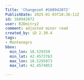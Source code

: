 ```yaml
---
Title: 'Changeset #160942072'
PublishDate: 2025-01-03T10:36:11Z
id: 160942072
user: R2Dmitry2
comment: adjusted minor road
created_by: iD 2.30.4
tags:
- Montenegro
bbox:
  min_lon: 18.529359
  min_lat: 42.4572763
  max_lon: 18.5295873
  max_lat: 42.4574853

---
```

